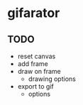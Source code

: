 # gifarator

## TODO

- reset canvas
- add frame
- draw on frame
	- drawing options
- export to gif
	- options
